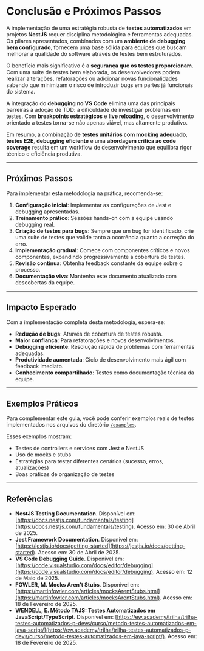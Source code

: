 # Conclusão e Próximos Passos

A implementação de uma estratégia robusta de **testes automatizados** em projetos **NestJS** requer disciplina metodológica e ferramentas adequadas. Os pilares apresentados, combinados com um **ambiente de debugging bem configurado**, fornecem uma base sólida para equipes que buscam melhorar a qualidade do software através de testes bem estruturados.

O benefício mais significativo é a **segurança que os testes proporcionam**. Com uma suíte de testes bem elaborada, os desenvolvedores podem realizar alterações, refatorações ou adicionar novas funcionalidades sabendo que minimizam o risco de introduzir bugs em partes já funcionais do sistema.

A integração do **debugging no VS Code** elimina uma das principais barreiras à adoção de TDD: a dificuldade de investigar problemas em testes. Com **breakpoints estratégicos** e **live reloading**, o desenvolvimento orientado a testes torna-se não apenas viável, mas altamente produtivo.

Em resumo, a combinação de **testes unitários com mocking adequado**, **testes E2E**, **debugging eficiente** e uma **abordagem crítica ao code coverage** resulta em um workflow de desenvolvimento que equilibra rigor técnico e eficiência produtiva.

---

## Próximos Passos

Para implementar esta metodologia na prática, recomenda-se:

1. **Configuração inicial**: Implementar as configurações de Jest e debugging apresentadas.
2. **Treinamento prático**: Sessões hands-on com a equipe usando debugging real.
3. **Criação de testes para bugs**: Sempre que um bug for identificado, crie uma suíte de testes que valide tanto a ocorrência quanto a correção do erro.
4. **Implementação gradual**: Comece com componentes críticos e novos componentes, expandindo progressivamente a cobertura de testes.
5. **Revisão contínua**: Obtenha feedback constante da equipe sobre o processo.
6. **Documentação viva**: Mantenha este documento atualizado com descobertas da equipe.

---

## Impacto Esperado

Com a implementação completa desta metodologia, espera-se:

* **Redução de bugs**: Através de cobertura de testes robusta.
* **Maior confiança**: Para refatorações e novos desenvolvimentos.
* **Debugging eficiente**: Resolução rápida de problemas com ferramentas adequadas.
* **Produtividade aumentada**: Ciclo de desenvolvimento mais ágil com feedback imediato.
* **Conhecimento compartilhado**: Testes como documentação técnica da equipe.

---

## Exemplos Práticos

Para complementar este guia, você pode conferir exemplos reais de testes implementados nos arquivos do diretório [`/examples`](https://github.com/TaticBR/test-strategy/blob/main/examples/example.service.spec.ts).

Esses exemplos mostram:
- Testes de controllers e services com Jest e NestJS
- Uso de mocks e stubs
- Estratégias para testar diferentes cenários (sucesso, erros, atualizações)
- Boas práticas de organização de testes

---

## Referências

* **NestJS Testing Documentation**. Disponível em: [https://docs.nestjs.com/fundamentals/testing](https://docs.nestjs.com/fundamentals/testing). Acesso em: 30 de Abril de 2025.
* **Jest Framework Documentation**. Disponível em: [https://jestjs.io/docs/getting-started](https://jestjs.io/docs/getting-started). Acesso em: 30 de Abril de 2025.
* **VS Code Debugging Guide**. Disponível em: [https://code.visualstudio.com/docs/editor/debugging](https://code.visualstudio.com/docs/editor/debugging). Acesso em: 12 de Maio de 2025.
* **FOWLER, M. Mocks Aren't Stubs**. Disponível em: [https://martinfowler.com/articles/mocksArentStubs.html](https://martinfowler.com/articles/mocksArentStubs.html). Acesso em: 18 de Fevereiro de 2025.
* **WENDELL, E. Método TAJS: Testes Automatizados em JavaScript/TypeScript**. Disponível em: [https://ew.academy/trilha/trilha-testes-automatizados-p-devs/curso/metodo-testes-automatizados-em-java-script/](https://ew.academy/trilha/trilha-testes-automatizados-p-devs/curso/metodo-testes-automatizados-em-java-script/). Acesso em: 18 de Fevereiro de 2025.
